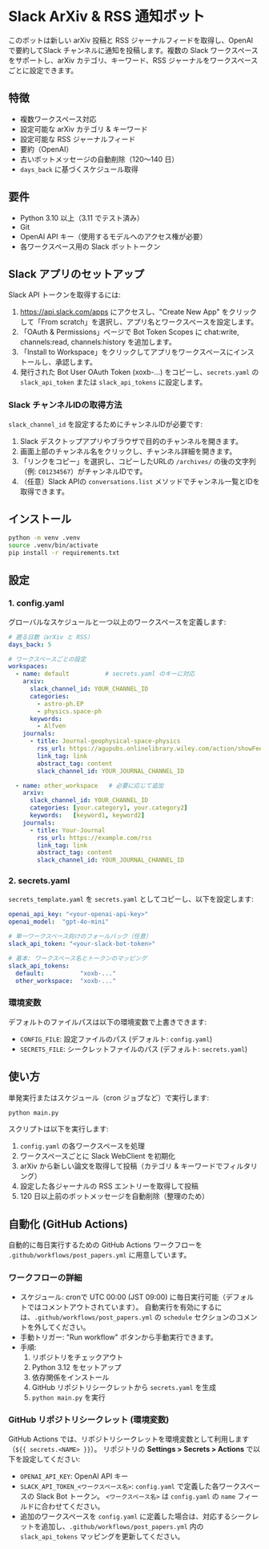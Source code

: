 <!--
  Slack ArXiv & RSS 通知ボットの README 日本語版
-->
# Slack ArXiv & RSS 通知ボット

このボットは新しい arXiv 投稿と RSS ジャーナルフィードを取得し、OpenAI で要約してSlack チャンネルに通知を投稿します。複数の Slack ワークスペースをサポートし、arXiv カテゴリ、キーワード、RSS ジャーナルをワークスペースごとに設定できます。

## 特徴
- 複数ワークスペース対応
- 設定可能な arXiv カテゴリ & キーワード
- 設定可能な RSS ジャーナルフィード
- 要約（OpenAI）
- 古いボットメッセージの自動削除（120～140 日）
- `days_back` に基づくスケジュール取得

## 要件
- Python 3.10 以上（3.11 でテスト済み）
- Git
- OpenAI API キー（使用するモデルへのアクセス権が必要）
- 各ワークスペース用の Slack ボットトークン
  
## Slack アプリのセットアップ
Slack API トークンを取得するには:
1. https://api.slack.com/apps にアクセスし、"Create New App" をクリックして「From scratch」を選択し、アプリ名とワークスペースを設定します。
2. 「OAuth & Permissions」ページで Bot Token Scopes に chat:write, channels:read, channels:history を追加します。
3. 「Install to Workspace」をクリックしてアプリをワークスペースにインストールし、承認します。
4. 発行された Bot User OAuth Token (xoxb-...) をコピーし、`secrets.yaml` の `slack_api_token` または `slack_api_tokens` に設定します。

### Slack チャンネルIDの取得方法

`slack_channel_id` を設定するためにチャンネルIDが必要です:
1. Slack デスクトップアプリやブラウザで目的のチャンネルを開きます。
2. 画面上部のチャンネル名をクリックし、チャンネル詳細を開きます。
3. 「リンクをコピー」を選択し、コピーしたURLの `/archives/` の後の文字列（例: `C01234567`）がチャンネルIDです。
4. （任意）Slack APIの `conversations.list` メソッドでチャンネル一覧とIDを取得できます。

## インストール
```bash
python -m venv .venv
source .venv/bin/activate
pip install -r requirements.txt
```

## 設定

### 1. config.yaml

グローバルなスケジュールと一つ以上のワークスペースを定義します:

```yaml
# 遡る日数（arXiv と RSS）
days_back: 5

# ワークスペースごとの設定
workspaces:
  - name: default          # secrets.yaml のキーに対応
    arxiv:
      slack_channel_id: YOUR_CHANNEL_ID
      categories:
        - astro-ph.EP
        - physics.space-ph
      keywords:
        - Alfven
    journals:
      - title: Journal-geophysical-space-physics
        rss_url: https://agupubs.onlinelibrary.wiley.com/action/showFeed?jc=21699402&type=etoc&feed=rss
        link_tag: link
        abstract_tag: content
        slack_channel_id: YOUR_JOURNAL_CHANNEL_ID

  - name: other_workspace   # 必要に応じて追加
    arxiv:
      slack_channel_id: YOUR_CHANNEL_ID
      categories: [your.category1, your.category2]
      keywords:   [keyword1, keyword2]
    journals:
      - title: Your-Journal
        rss_url: https://example.com/rss
        link_tag: link
        abstract_tag: content
        slack_channel_id: YOUR_JOURNAL_CHANNEL_ID
```

### 2. secrets.yaml

`secrets_template.yaml` を `secrets.yaml` としてコピーし、以下を設定します:

```yaml
openai_api_key: "<your-openai-api-key>"
openai_model:  "gpt-4o-mini"

# 単一ワークスペース向けのフォールバック（任意）
slack_api_token: "<your-slack-bot-token>"

# 基本: ワークスペース名とトークンのマッピング
slack_api_tokens:
  default:          "xoxb-..."
  other_workspace:  "xoxb-..."
```
### 環境変数

デフォルトのファイルパスは以下の環境変数で上書きできます:

- `CONFIG_FILE`: 設定ファイルのパス (デフォルト: `config.yaml`)
- `SECRETS_FILE`: シークレットファイルのパス (デフォルト: `secrets.yaml`)

## 使い方

単発実行またはスケジュール（cron ジョブなど）で実行します:

```bash
python main.py
```

スクリプトは以下を実行します:
1. `config.yaml` の各ワークスペースを処理
2. ワークスペースごとに Slack WebClient を初期化
3. arXiv から新しい論文を取得して投稿（カテゴリ & キーワードでフィルタリング）
4. 設定した各ジャーナルの RSS エントリーを取得して投稿
5. 120 日以上前のボットメッセージを自動削除（整理のため）

## 自動化 (GitHub Actions)

自動的に毎日実行するための GitHub Actions ワークフローを `.github/workflows/post_papers.yml` に用意しています。

### ワークフローの詳細
- スケジュール: cronで UTC 00:00 (JST 09:00) に毎日実行可能（デフォルトではコメントアウトされています）。
  自動実行を有効にするには、`.github/workflows/post_papers.yml` の `schedule` セクションのコメントを外してください。
- 手動トリガー: "Run workflow" ボタンから手動実行できます。
- 手順:
  1. リポジトリをチェックアウト
  2. Python 3.12 をセットアップ
  3. 依存関係をインストール
  4. GitHub リポジトリシークレットから `secrets.yaml` を生成
  5. `python main.py` を実行

### GitHub リポジトリシークレット (環境変数)

GitHub Actions では、リポジトリシークレットを環境変数として利用します（`${{ secrets.<NAME> }}`）。
リポジトリの **Settings > Secrets > Actions** で以下を設定してください:

- `OPENAI_API_KEY`: OpenAI API キー
- `SLACK_API_TOKEN_<ワークスペース名>`: `config.yaml` で定義した各ワークスペースの Slack Bot トークン。 `<ワークスペース名>` は `config.yaml` の `name` フィールドに合わせてください。
- 追加のワークスペースを `config.yaml` に定義した場合は、対応するシークレットを追加し、`.github/workflows/post_papers.yml` 内の `slack_api_tokens` マッピングを更新してください。
